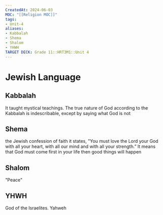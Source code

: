 ```yaml
---
CreatedAt: 2024-06-03
MOC: "[[Religion MOC]]"
tags:
- Unit-4
aliases:
- Kabbalah
- Shema
- Shalom
- YHWH
TARGET DECK: Grade 11::HRT3M1::Unit 4
---
```


# Jewish Language

## Kabbalah
It taught mystical teachings. The true nature of God according to the Kabbalah is indescribable, except by saying what God is not
<!--ID: 1717533948829-->



## Shema
the Jewish confession of faith
it states, "You must love the Lord your God with all your heart, with all our mind and with all your strength.”
It means that God must come first in your life then good things will happen
<!--ID: 1717533948831-->



## Shalom
"Peace"
<!--ID: 1717533948834-->



## YHWH
God of the Israelites. Yahweh
<!--ID: 1717533948836-->

